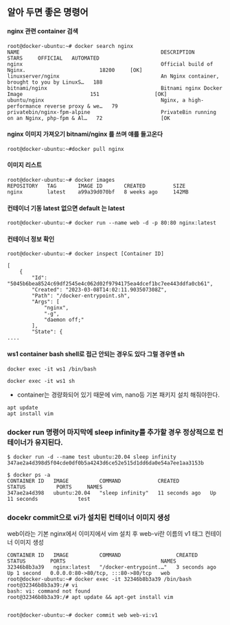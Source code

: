 ## 알아 두면 좋은 명령어


#### nginx 관련 container 검색

```
root@docker-ubuntu:~# docker search nginx
NAME                                              DESCRIPTION                                     STARS     OFFICIAL   AUTOMATED
nginx                                             Official build of Nginx.                        18200     [OK]       
linuxserver/nginx                                 An Nginx container, brought to you by LinuxS…   188                  
bitnami/nginx                                     Bitnami nginx Docker Image                      151                  [OK]
ubuntu/nginx                                      Nginx, a high-performance reverse proxy & we…   79                   
privatebin/nginx-fpm-alpine                       PrivateBin running on an Nginx, php-fpm & Al…   72                   [OK
```

#### nginx 이미지 가져오기  bitnami/nginx 를 쓰며 얘를 들고온다

```
root@docker-ubuntu:~#docker pull nginx
```

#### 이미지 리스트

```
root@docker-ubuntu:~# docker images
REPOSITORY   TAG       IMAGE ID       CREATED         SIZE
nginx        latest    a99a39d070bf   8 weeks ago     142MB
```

#### 컨테이너 기동 latest 없으면 default 는 latest
```
root@docker-ubuntu:~# docker run --name web -d -p 80:80 nginx:latest
```

#### 컨테이너 정보 확인

```
root@docker-ubuntu:~# docker inspect [Container ID]

[
    {
        "Id": "5045b6bea8524c69df2545e4c062d02f9794175ea4dcef1bc7ee443ddfa0cb61",
        "Created": "2023-03-08T14:02:11.903507308Z",
        "Path": "/docker-entrypoint.sh",
        "Args": [
            "nginx",
            "-g",
            "daemon off;"
        ],
        "State": {
....
```

#### ws1 container bash shell로 접근 안되는 경우도 있다 그럴 경우엔 sh

```
docker exec -it ws1 /bin/bash
```

```
docker exec -it ws1 sh
```

- container는 경량화되어 있기 때문에 vim, nano등 기본 패키지 설치 해줘야한다.

```
apt update
apt install vim
```

### docker run 명령어 마지막에 sleep infinity를 추가할 경우 정상적으로 컨테이너가 유지된다.

```
$ docker run -d --name test ubuntu:20.04 sleep infinity
347ae2a4d398d5f04cde0df0b5a4243d6ce52e515d1dd6da0e54a7ee1aa3153b

$ docker ps -a
CONTAINER ID   IMAGE          COMMAND            CREATED          STATUS          PORTS     NAMES
347ae2a4d398   ubuntu:20.04   "sleep infinity"   11 seconds ago   Up 11 seconds             test
```

### docekr commit으로 vi가 설치된 컨테이너 이미지 생성

web이라는 기본 nginx에서 이미지에서 vim 설치 후 web-vi란 이름의 v1 태그 컨테이너 이미지 생성

```
CONTAINER ID   IMAGE          COMMAND                  CREATED         STATUS        PORTS                               NAMES
32346b8b3a39   nginx:latest   "/docker-entrypoint.…"   3 seconds ago   Up 1 second   0.0.0.0:80->80/tcp, :::80->80/tcp   web
root@docker-ubuntu:~# docker exec -it 32346b8b3a39 /bin/bash
root@32346b8b3a39:/# vi
bash: vi: command not found
root@32346b8b3a39:/# apt update && apt-get install vim


root@docker-ubuntu:~# docker commit web web-vi:v1
```


